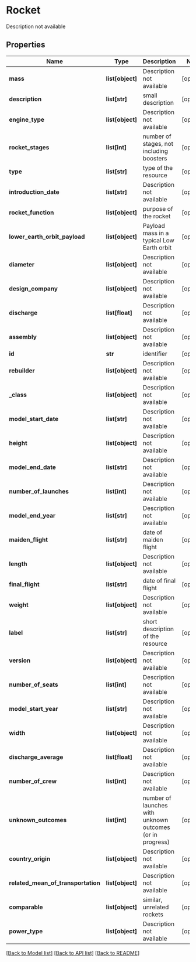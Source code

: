 # Rocket

Description not available
## Properties
Name | Type | Description | Notes
------------ | ------------- | ------------- | -------------
**mass** | **list[object]** | Description not available | [optional] 
**description** | **list[str]** | small description | [optional] 
**engine_type** | **list[object]** | Description not available | [optional] 
**rocket_stages** | **list[int]** | number of stages, not including boosters | [optional] 
**type** | **list[str]** | type of the resource | [optional] 
**introduction_date** | **list[str]** | Description not available | [optional] 
**rocket_function** | **list[object]** | purpose of the rocket | [optional] 
**lower_earth_orbit_payload** | **list[object]** | Payload mass in a typical Low Earth orbit | [optional] 
**diameter** | **list[object]** | Description not available | [optional] 
**design_company** | **list[object]** | Description not available | [optional] 
**discharge** | **list[float]** | Description not available | [optional] 
**assembly** | **list[object]** | Description not available | [optional] 
**id** | **str** | identifier | [optional] 
**rebuilder** | **list[object]** | Description not available | [optional] 
**_class** | **list[object]** | Description not available | [optional] 
**model_start_date** | **list[str]** | Description not available | [optional] 
**height** | **list[object]** | Description not available | [optional] 
**model_end_date** | **list[str]** | Description not available | [optional] 
**number_of_launches** | **list[int]** | Description not available | [optional] 
**model_end_year** | **list[str]** | Description not available | [optional] 
**maiden_flight** | **list[str]** | date of maiden flight | [optional] 
**length** | **list[object]** | Description not available | [optional] 
**final_flight** | **list[str]** | date of final flight | [optional] 
**weight** | **list[object]** | Description not available | [optional] 
**label** | **list[str]** | short description of the resource | [optional] 
**version** | **list[object]** | Description not available | [optional] 
**number_of_seats** | **list[int]** | Description not available | [optional] 
**model_start_year** | **list[str]** | Description not available | [optional] 
**width** | **list[object]** | Description not available | [optional] 
**discharge_average** | **list[float]** | Description not available | [optional] 
**number_of_crew** | **list[int]** | Description not available | [optional] 
**unknown_outcomes** | **list[int]** | number of launches with unknown outcomes (or in progress) | [optional] 
**country_origin** | **list[object]** | Description not available | [optional] 
**related_mean_of_transportation** | **list[object]** | Description not available | [optional] 
**comparable** | **list[object]** | similar, unrelated rockets | [optional] 
**power_type** | **list[object]** | Description not available | [optional] 

[[Back to Model list]](../README.md#documentation-for-models) [[Back to API list]](../README.md#documentation-for-api-endpoints) [[Back to README]](../README.md)


